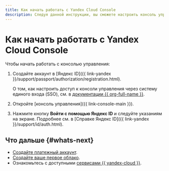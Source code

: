 ```yaml
---
title: Как начать работать с Yandex Cloud Console
description: Следуя данной инструкции, вы сможете настроить консоль управления.
---
```


# Как начать работать с Yandex Cloud Console

Чтобы начать работать с консолью управления:

1. Создайте аккаунт в [Яндекс ID]({{ link-yandex }}/support/passport/authorization/registration.html).

    О том, как настроить доступ к консоли управления через систему единого входа (SSO), см. в [документации {{ org-full-name }}](../organization/concepts/add-federation.md).

1. Откройте [консоль управления]({{ link-console-main }}).
1. Нажмите кнопку **Войти с помощью Яндекс ID** и следуйте указаниям на экране. Подробнее см. в [Справке Яндекс ID]({{ link-yandex }}/support/id/auth.html).

## Что дальше {#whats-next}

* [Создайте платежный аккаунт](../billing/operations/create-new-account.md).
* [Создайте ваше первое облако](../resource-manager/operations/cloud/create.md).
* Ознакомьтесь с доступными [сервисами {{ yandex-cloud }}](../overview/concepts/services.md).
